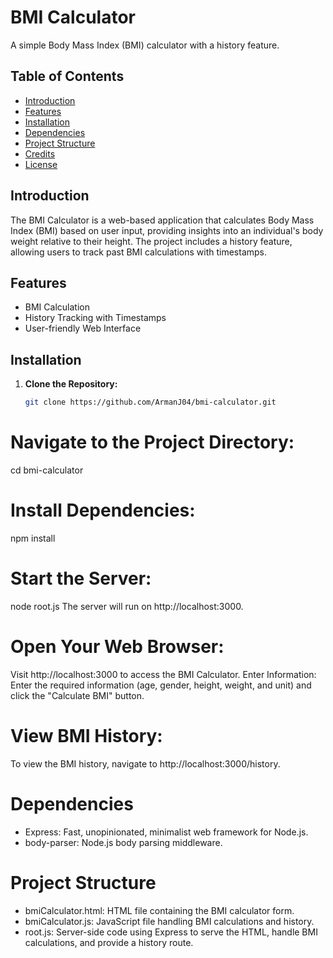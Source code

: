 # BMI Calculator

A simple Body Mass Index (BMI) calculator with a history feature.

## Table of Contents

- [Introduction](#introduction)
- [Features](#features)
- [Installation](#installation)
- [Dependencies](#dependencies)
- [Project Structure](#project-structure)
- [Credits](#credits)
- [License](#license)

## Introduction

The BMI Calculator is a web-based application that calculates Body Mass Index (BMI) based on user input, providing insights into an individual's body weight relative to their height. The project includes a history feature, allowing users to track past BMI calculations with timestamps.

## Features

- BMI Calculation
- History Tracking with Timestamps
- User-friendly Web Interface

## Installation

1. **Clone the Repository:**

   ```bash
   git clone https://github.com/ArmanJ04/bmi-calculator.git
# Navigate to the Project Directory:
cd bmi-calculator

# Install Dependencies:
npm install

# Start the Server:
node root.js
The server will run on http://localhost:3000.

# Open Your Web Browser:
Visit http://localhost:3000 to access the BMI Calculator.
Enter Information:
Enter the required information (age, gender, height, weight, and unit) and click the "Calculate BMI" button.

# View BMI History:
To view the BMI history, navigate to http://localhost:3000/history.

# Dependencies
- Express: Fast, unopinionated, minimalist web framework for Node.js.
- body-parser: Node.js body parsing middleware.

# Project Structure
- bmiCalculator.html: HTML file containing the BMI calculator form.
- bmiCalculator.js: JavaScript file handling BMI calculations and history.
- root.js: Server-side code using Express to serve the HTML, handle BMI calculations, and provide a history route.
